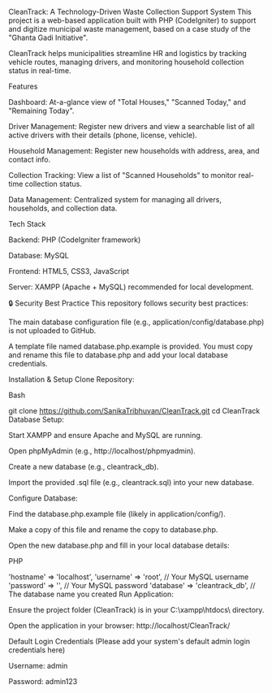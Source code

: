 CleanTrack: A Technology-Driven Waste Collection Support System
This project is a web-based application built with PHP (CodeIgniter) to support and digitize municipal waste management, based on a case study of the "Ghanta Gadi Initiative".

CleanTrack helps municipalities streamline HR and logistics by tracking vehicle routes, managing drivers, and monitoring household collection status in real-time.


Features

Dashboard: At-a-glance view of "Total Houses," "Scanned Today," and "Remaining Today".


Driver Management: Register new drivers and view a searchable list of all active drivers with their details (phone, license, vehicle).





Household Management: Register new households with address, area, and contact info.



Collection Tracking: View a list of "Scanned Households" to monitor real-time collection status.


Data Management: Centralized system for managing all drivers, households, and collection data.

Tech Stack

Backend: PHP (CodeIgniter framework) 


Database: MySQL 


Frontend: HTML5, CSS3, JavaScript 

Server: XAMPP (Apache + MySQL) recommended for local development.

🔒 Security Best Practice
This repository follows security best practices:

The main database configuration file (e.g., application/config/database.php) is not uploaded to GitHub.

A template file named database.php.example is provided. You must copy and rename this file to database.php and add your local database credentials.

Installation & Setup
Clone Repository:

Bash

git clone https://github.com/SanikaTribhuvan/CleanTrack.git
cd CleanTrack
Database Setup:

Start XAMPP and ensure Apache and MySQL are running.

Open phpMyAdmin (e.g., http://localhost/phpmyadmin).

Create a new database (e.g., cleantrack_db).

Import the provided .sql file (e.g., cleantrack.sql) into your new database.

Configure Database:

Find the database.php.example file (likely in application/config/).

Make a copy of this file and rename the copy to database.php.

Open the new database.php and fill in your local database details:

PHP

'hostname' => 'localhost',
'username' => 'root',       // Your MySQL username
'password' => '',          // Your MySQL password
'database' => 'cleantrack_db', // The database name you created
Run Application:

Ensure the project folder (CleanTrack) is in your C:\xampp\htdocs\ directory.

Open the application in your browser: http://localhost/CleanTrack/

Default Login Credentials
(Please add your system's default admin login credentials here)

Username: admin

Password: admin123
